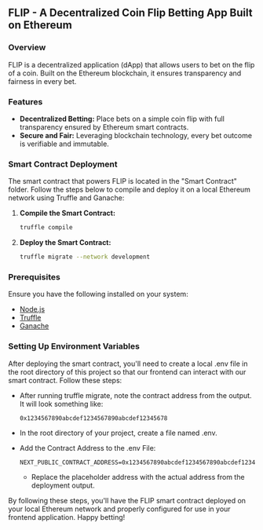 ## FLIP - A Decentralized Coin Flip Betting App Built on Ethereum

### Overview
FLIP is a decentralized application (dApp) that allows users to bet on the flip of a coin. Built on the Ethereum blockchain, it ensures transparency and fairness in every bet.

### Features
- **Decentralized Betting:** Place bets on a simple coin flip with full transparency ensured by Ethereum smart contracts.
- **Secure and Fair:** Leveraging blockchain technology, every bet outcome is verifiable and immutable.

### Smart Contract Deployment
The smart contract that powers FLIP is located in the "Smart Contract" folder. Follow the steps below to compile and deploy it on a local Ethereum network using Truffle and Ganache:

1. **Compile the Smart Contract:**
   ```bash
   truffle compile
   ```

2. **Deploy the Smart Contract:**
   ```bash
   truffle migrate --network development
   ```

### Prerequisites
Ensure you have the following installed on your system:
- [Node.js](https://nodejs.org/)
- [Truffle](https://www.trufflesuite.com/truffle)
- [Ganache](https://www.trufflesuite.com/ganache)

### Setting Up Environment Variables
After deploying the smart contract, you'll need to create a local .env file in the root directory of this project so that our frontend can interact with our smart contract. Follow these steps:

- After running truffle migrate, note the contract address from the output. It will look something like:
  
      0x1234567890abcdef1234567890abcdef12345678

- In the root directory of your project, create a file named .env.

- Add the Contract Address to the .env File:

      NEXT_PUBLIC_CONTRACT_ADDRESS=0x1234567890abcdef1234567890abcdef12345670
      
   - Replace the placeholder address with the actual address from the deployment output.

By following these steps, you'll have the FLIP smart contract deployed on your local Ethereum network and properly configured for use in your frontend application. Happy betting!
